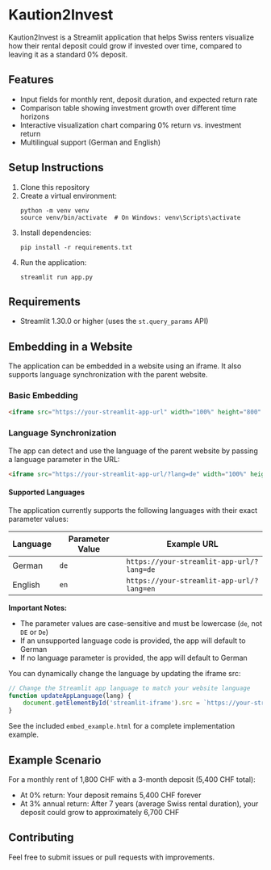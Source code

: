 # Kaution2Invest

Kaution2Invest is a Streamlit application that helps Swiss renters visualize how their rental deposit could grow if invested over time, compared to leaving it as a standard 0% deposit.

## Features

- Input fields for monthly rent, deposit duration, and expected return rate
- Comparison table showing investment growth over different time horizons
- Interactive visualization chart comparing 0% return vs. investment return
- Multilingual support (German and English)

## Setup Instructions

1. Clone this repository
2. Create a virtual environment:
   ```
   python -m venv venv
   source venv/bin/activate  # On Windows: venv\Scripts\activate
   ```
3. Install dependencies:
   ```
   pip install -r requirements.txt
   ```
4. Run the application:
   ```
   streamlit run app.py
   ```

## Requirements

- Streamlit 1.30.0 or higher (uses the `st.query_params` API)

## Embedding in a Website

The application can be embedded in a website using an iframe. It also supports language synchronization with the parent website.

### Basic Embedding

```html
<iframe src="https://your-streamlit-app-url" width="100%" height="800" frameborder="0"></iframe>
```

### Language Synchronization

The app can detect and use the language of the parent website by passing a language parameter in the URL:

```html
<iframe src="https://your-streamlit-app-url/?lang=de" width="100%" height="800" frameborder="0"></iframe>
```

#### Supported Languages

The application currently supports the following languages with their exact parameter values:

| Language | Parameter Value | Example URL                                |
|----------|----------------|-------------------------------------------|
| German   | `de`           | `https://your-streamlit-app-url/?lang=de` |
| English  | `en`           | `https://your-streamlit-app-url/?lang=en` |

**Important Notes:**
- The parameter values are case-sensitive and must be lowercase (`de`, not `DE` or `De`)
- If an unsupported language code is provided, the app will default to German
- If no language parameter is provided, the app will default to German

You can dynamically change the language by updating the iframe src:

```javascript
// Change the Streamlit app language to match your website language
function updateAppLanguage(lang) {
    document.getElementById('streamlit-iframe').src = `https://your-streamlit-app-url/?lang=${lang}`;
}
```

See the included `embed_example.html` for a complete implementation example.

## Example Scenario

For a monthly rent of 1,800 CHF with a 3-month deposit (5,400 CHF total):

- At 0% return: Your deposit remains 5,400 CHF forever
- At 3% annual return: After 7 years (average Swiss rental duration), your deposit could grow to approximately 6,700 CHF

## Contributing

Feel free to submit issues or pull requests with improvements.

